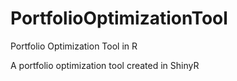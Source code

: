 # PortfolioOptimizationTool
Portfolio Optimization Tool in R


A portfolio optimization tool created in ShinyR 
